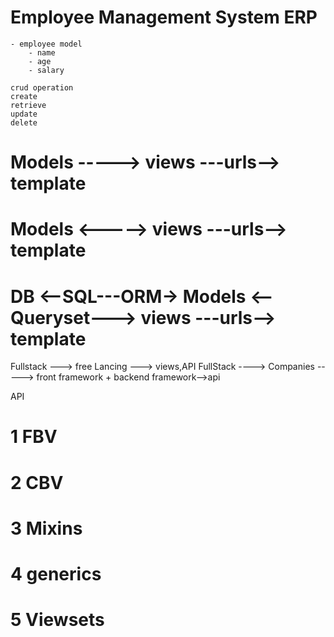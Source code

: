 # Employee Management System ERP
    - employee model
        - name
        - age
        - salary

    crud operation
    create
    retrieve
    update
    delete    


# Models -----> views ---urls--> template    
# Models <-----> views ---urls--> template    
# DB <--SQL---ORM-> Models <--Queryset---> views ---urls--> template    


Fullstack ---> free Lancing ---> views,API
FullStack ----> Companies -----> front framework  + backend framework-->api

API
# 1 FBV
# 2 CBV
# 3 Mixins
# 4 generics
# 5 Viewsets